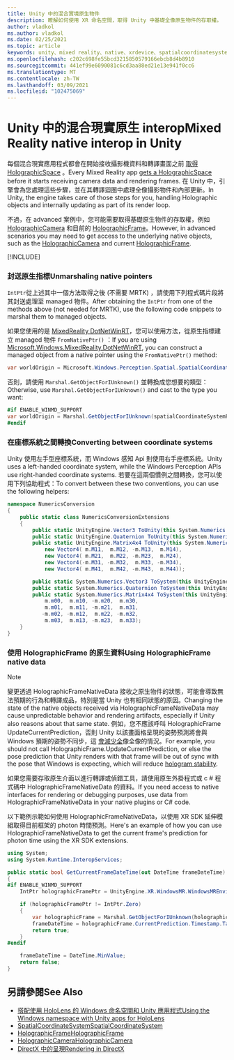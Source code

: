 ```yaml
---
title: Unity 中的混合實境原生物件
description: 瞭解如何使用 XR 命名空間，取得 Unity 中基礎全像原生物件的存取權。
author: vladkol
ms.author: vladkol
ms.date: 02/25/2021
ms.topic: article
keywords: unity、mixed reality、native、xrdevice、spatialcoordinatesystem、holographicframe、holographiccamera、ispatialcoordinatesystem、iholographicframe、iholographiccamera、getnativeptr、mixed reality 耳機、windows mixed reality 耳機、虛擬實境耳機
ms.openlocfilehash: c202c698fe55bcd3215850579166ebcb8d4b8910
ms.sourcegitcommit: 441ef99e6090081c6cd3aa88ed21e13e941f0cc6
ms.translationtype: MT
ms.contentlocale: zh-TW
ms.lasthandoff: 03/09/2021
ms.locfileid: "102475069"
---
```

# <a name="mixed-reality-native-interop-in-unity"></a><span data-ttu-id="1e311-104">Unity 中的混合現實原生 interop</span><span class="sxs-lookup"><span data-stu-id="1e311-104">Mixed Reality native interop in Unity</span></span>

<span data-ttu-id="1e311-105">每個混合現實應用程式都會在開始接收攝影機資料和轉譯畫面之前 [取得 HolographicSpace](../native/getting-a-holographicspace.md) 。</span><span class="sxs-lookup"><span data-stu-id="1e311-105">Every Mixed Reality app [gets a HolographicSpace](../native/getting-a-holographicspace.md) before it starts receiving camera data and rendering frames.</span></span> <span data-ttu-id="1e311-106">在 Unity 中，引擎會為您處理這些步驟，並在其轉譯迴圈中處理全像攝影物件和內部更新。</span><span class="sxs-lookup"><span data-stu-id="1e311-106">In Unity, the engine takes care of those steps for you, handling Holographic objects and internally updating as part of its render loop.</span></span>

<span data-ttu-id="1e311-107">不過，在 advanced 案例中，您可能需要取得基礎原生物件的存取權，例如 <a href="/uwp/api/windows.graphics.holographic.holographiccamera" target="_blank">HolographicCamera</a> 和目前的 <a href="/uwp/api/windows.graphics.holographic.holographicframe" target="_blank">HolographicFrame</a>。</span><span class="sxs-lookup"><span data-stu-id="1e311-107">However, in advanced scenarios you may need to get access to the underlying native objects, such as the <a href="/uwp/api/windows.graphics.holographic.holographiccamera" target="_blank">HolographicCamera</a> and current <a href="/uwp/api/windows.graphics.holographic.holographicframe" target="_blank">HolographicFrame</a>.</span></span>

[!INCLUDE[](includes/unity-native-ptrs.md)]

### <a name="unmarshaling-native-pointers"></a><span data-ttu-id="1e311-108">封送原生指標</span><span class="sxs-lookup"><span data-stu-id="1e311-108">Unmarshaling native pointers</span></span>

<span data-ttu-id="1e311-109">`IntPtr`從上述其中一個方法取得之後 (不需要 MRTK) ，請使用下列程式碼片段將其封送處理至 managed 物件。</span><span class="sxs-lookup"><span data-stu-id="1e311-109">After obtaining the `IntPtr` from one of the methods above (not needed for MRTK), use the following code snippets to marshal them to managed objects.</span></span>

<span data-ttu-id="1e311-110">如果您使用的是 [MixedReality DotNetWinRT](https://www.nuget.org/packages/Microsoft.Windows.MixedReality.DotNetWinRT)，您可以使用方法，從原生指標建立 managed 物件 `FromNativePtr()` ：</span><span class="sxs-lookup"><span data-stu-id="1e311-110">If you are using [Microsoft.Windows.MixedReality.DotNetWinRT](https://www.nuget.org/packages/Microsoft.Windows.MixedReality.DotNetWinRT), you can construct a managed object from a native pointer using the `FromNativePtr()` method:</span></span>

```cs
var worldOrigin = Microsoft.Windows.Perception.Spatial.SpatialCoordinateSystem.FromNativePtr(spatialCoordinateSystemPtr);
```

<span data-ttu-id="1e311-111">否則，請使用 `Marshal.GetObjectForIUnknown()` 並轉換成您想要的類型：</span><span class="sxs-lookup"><span data-stu-id="1e311-111">Otherwise, use `Marshal.GetObjectForIUnknown()` and cast to the type you want:</span></span>

```cs
#if ENABLE_WINMD_SUPPORT
var worldOrigin = Marshal.GetObjectForIUnknown(spatialCoordinateSystemPtr) as Windows.Perception.Spatial.SpatialCoordinateSystem;
#endif
```

### <a name="converting-between-coordinate-systems"></a><span data-ttu-id="1e311-112">在座標系統之間轉換</span><span class="sxs-lookup"><span data-stu-id="1e311-112">Converting between coordinate systems</span></span>

<span data-ttu-id="1e311-113">Unity 使用左手型座標系統，而 Windows 感知 Api 則使用右手座標系統。</span><span class="sxs-lookup"><span data-stu-id="1e311-113">Unity uses a left-handed coordinate system, while the Windows Perception APIs use right-handed coordinate systems.</span></span> <span data-ttu-id="1e311-114">若要在這兩個慣例之間轉換，您可以使用下列協助程式：</span><span class="sxs-lookup"><span data-stu-id="1e311-114">To convert between these two conventions, you can use the following helpers:</span></span>

```cs
namespace NumericsConversion
{
    public static class NumericsConversionExtensions
    {
        public static UnityEngine.Vector3 ToUnity(this System.Numerics.Vector3 v) => new UnityEngine.Vector3(v.X, v.Y, -v.Z);
        public static UnityEngine.Quaternion ToUnity(this System.Numerics.Quaternion q) => new UnityEngine.Quaternion(q.X, q.Y, -q.Z, -q.W);
        public static UnityEngine.Matrix4x4 ToUnity(this System.Numerics.Matrix4x4 m) => new UnityEngine.Matrix4x4(
            new Vector4( m.M11,  m.M12, -m.M13,  m.M14),
            new Vector4( m.M21,  m.M22, -m.M23,  m.M24),
            new Vector4(-m.M31, -m.M32,  m.M33, -m.M34),
            new Vector4( m.M41,  m.M42, -m.M43,  m.M44));

        public static System.Numerics.Vector3 ToSystem(this UnityEngine.Vector3 v) => new System.Numerics.Vector3(v.x, v.y, -v.z);
        public static System.Numerics.Quaternion ToSystem(this UnityEngine.Quaternion q) => new System.Numerics.Quaternion(q.x, q.y, -q.z, -q.w);
        public static System.Numerics.Matrix4x4 ToSystem(this UnityEngine.Matrix4x4 m) => new System.Numerics.Matrix4x4(
            m.m00,  m.m10, -m.m20,  m.m30,
            m.m01,  m.m11, -m.m21,  m.m31,
           -m.m02, -m.m12,  m.m22, -m.m32,
            m.m03,  m.m13, -m.m23,  m.m33);
    }
}
```

### <a name="using-holographicframe-native-data"></a><span data-ttu-id="1e311-115">使用 HolographicFrame 的原生資料</span><span class="sxs-lookup"><span data-stu-id="1e311-115">Using HolographicFrame native data</span></span>

> [!NOTE]
> <span data-ttu-id="1e311-116">變更透過 HolographicFrameNativeData 接收之原生物件的狀態，可能會導致無法預期的行為和轉譯成品，特別是當 Unity 也有相同狀態的原因。</span><span class="sxs-lookup"><span data-stu-id="1e311-116">Changing the state of the native objects received via HolographicFrameNativeData may cause unpredictable behavior and rendering artifacts, especially if Unity also reasons about that same state.</span></span>  <span data-ttu-id="1e311-117">例如，您不應該呼叫 HolographicFrame UpdateCurrentPrediction，否則 Unity 以該畫面格呈現的姿勢預測將會與 Windows 預期的姿勢不同步，這 [會減少全](../platform-capabilities-and-apis/hologram-stability.md)像全像的情況。</span><span class="sxs-lookup"><span data-stu-id="1e311-117">For example, you should not call HolographicFrame.UpdateCurrentPrediction, or else the pose prediction that Unity renders with that frame will be out of sync with the pose that Windows is expecting, which will reduce [hologram stability](../platform-capabilities-and-apis/hologram-stability.md).</span></span>

<span data-ttu-id="1e311-118">如果您需要存取原生介面以進行轉譯或偵錯工具，請使用原生外掛程式或 c # 程式碼中 HolographicFrameNativeData 的資料。</span><span class="sxs-lookup"><span data-stu-id="1e311-118">If you need access to native interfaces for rendering or debugging purposes, use data from HolographicFrameNativeData in your native plugins or C# code.</span></span>

<span data-ttu-id="1e311-119">以下範例示範如何使用 HolographicFrameNativeData，以使用 XR SDK 延伸模組取得目前框架的 photon 時間預測。</span><span class="sxs-lookup"><span data-stu-id="1e311-119">Here's an example of how you can use HolographicFrameNativeData to get the current frame's prediction for photon time using the XR SDK extensions.</span></span>

```cs
using System;
using System.Runtime.InteropServices;

public static bool GetCurrentFrameDateTime(out DateTime frameDateTime)
{
#if ENABLE_WINMD_SUPPORT
    IntPtr holographicFramePtr = UnityEngine.XR.WindowsMR.WindowsMREnvironment.CurrentHolographicRenderFrame;

    if (holographicFramePtr != IntPtr.Zero)
    {
        var holographicFrame = Marshal.GetObjectForIUnknown(holographicFramePtr) as Windows.Graphics.Holographic.HolographicFrame;
        frameDateTime = holographicFrame.CurrentPrediction.Timestamp.TargetTime.DateTime;
        return true;
    }
#endif

    frameDateTime = DateTime.MinValue;
    return false;
}
```

## <a name="see-also"></a><span data-ttu-id="1e311-120">另請參閱</span><span class="sxs-lookup"><span data-stu-id="1e311-120">See Also</span></span>

* [<span data-ttu-id="1e311-121">搭配使用 HoloLens 的 Windows 命名空間和 Unity 應用程式</span><span class="sxs-lookup"><span data-stu-id="1e311-121">Using the Windows namespace with Unity apps for HoloLens</span></span>](using-the-windows-namespace-with-unity-apps-for-hololens.md)
* <span data-ttu-id="1e311-122"><a href="/uwp/api/windows.perception.spatial.spatialcoordinatesystem" target="_blank">SpatialCoordinateSystem</a></span><span class="sxs-lookup"><span data-stu-id="1e311-122"><a href="/uwp/api/windows.perception.spatial.spatialcoordinatesystem" target="_blank">SpatialCoordinateSystem</a></span></span>
* <span data-ttu-id="1e311-123"><a href="/uwp/api/windows.graphics.holographic.holographicframe" target="_blank">HolographicFrame</a></span><span class="sxs-lookup"><span data-stu-id="1e311-123"><a href="/uwp/api/windows.graphics.holographic.holographicframe" target="_blank">HolographicFrame</a></span></span>
* <span data-ttu-id="1e311-124"><a href="/uwp/api/windows.graphics.holographic.holographiccamera" target="_blank">HolographicCamera</a></span><span class="sxs-lookup"><span data-stu-id="1e311-124"><a href="/uwp/api/windows.graphics.holographic.holographiccamera" target="_blank">HolographicCamera</a></span></span>
* [<span data-ttu-id="1e311-125">DirectX 中的呈現</span><span class="sxs-lookup"><span data-stu-id="1e311-125">Rendering in DirectX</span></span>](../native/rendering-in-directx.md)
